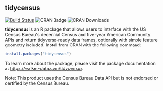 ## tidycensus

[![Build Status](https://travis-ci.org/walkerke/tidycensus.svg?branch=master)](https://travis-ci.org/walkerke/tidycensus) ![CRAN Badge](http://www.r-pkg.org/badges/version/tidycensus)  ![CRAN Downloads](http://cranlogs.r-pkg.org/badges/tidycensus)

__tidycensus__ is an R package that allows users to interface with the US Census Bureau's decennial Census and five-year American Community APIs and return tidyverse-ready data frames, optionally with simple feature geometry included.  Install from CRAN with the following command: 

```r
install.packages("tidycensus")
```

To learn more about the package, please visit the package documentation at https://walker-data.com/tidycensus. 

Note: This product uses the Census Bureau Data API but is not endorsed or certified by the Census Bureau.